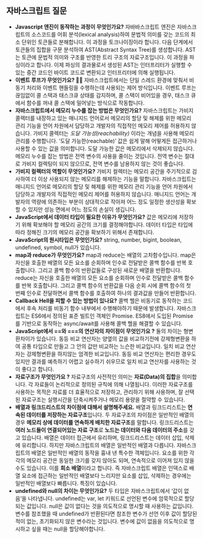## 자바스크립트 질문

- **Javascript 엔진이 동작하는 과정이 무엇인가요?**
  자바바스크립트 엔진은 자바스크립트의 소스코드를 어휘 분석(lexical analysis)하여 문법적 의미를 갖는 코드의 최소 단위인 토큰들로 분해합니다.
  이 과정을 토크나이징이라 합니다.
  다음 단계에서 토큰들의 집합을 구문 분석하여 AST(Abstract Syntax Tree)를 생성합니다.
  AST는 토큰에 문법적 의미와 구조를 반영한 트리 구조의 자료구조입니다.
  이 과정을 파싱이라고 합니다.
  이제 파싱의 결과물로서 생성된 AST는 인터프리터가 실행할 수 있는 중간 코드인 바이트 코드로 변환되고 인터프리터에 의해 실행됩니다.
- **이벤트 루프가 무엇인가요? 👨‍🔧**
  자바스크립트에서는 단일 스레드 환경에 맞춰서 비동기 처리와 이벤트 핸들링을 수행하는데 사용되는 제어 방식입니다.
  이벤트 루프는 끊임없이 콜 스택과 태스크큐 상태를 감지하며, 콜 스택이 비어있을 경우, 태스크 큐에서 함수를 꺼내 콜 스택에 밀어넣는 방식으로 작동합니다.
- **자바스크립트에서 메모리 누수를 잡는 방법은 무엇인가요?**
  자바스크립트는 가비지 콜렉터를 내장하고 있는 매니지드 언어로서
  메모리의 할당 및 해제를 위한 메모리 관리 기능을 언어 차원에서 담당하고 개발자의 직접적인 메모리 제어를 허용하지 않습니다.
  가비지 콜렉터는 *도달 가능성(reachability)* 이라는 개념을 사용해 메모리 관리를 수행합니다.
  ‘도달 가능한(reachable)’ 값은 쉽게 말해 어떻게든 접근하거나 사용할 수 있는 값을 의미합니다. 도달 가능한 값은 메모리에서 삭제되지 않습니다.
  메모리 누수를 잡는 방법은 전역 변수의 사용을 줄이는 것입니다.
  전역 변수는 절대로 가비지 컬렉팅이 되지 않으므로, 전역 변수를 남용하지 않는 것이 좋습니다.
- **가비지 컬렉터의 역할이 무엇인가요?**
  가비지 컬렉터는 메모리 공간을 주기적으로 검사하여 더 이상 사용되지 않는 메모리를 해제하는 기능을 말합니다.
  자바스크립트는 매니지드 언어로 메모리의 할당 및 해제를 위한 메모리 관리 기능을 언어 차원에서 담당하고 개발자의 직접적인 메모리 제어를 허용하지 않습니다.
  매니지드 언어는 개발자의 역량에 의존하는 부분이 상대적으로 작아져 어느 정도 일정한 생산성을 확보할 수 있지만 성능 면에서 어느 정도의 손실이 생깁니다.
- **JavaScript에서 데이터 타입이 필요한 이유가 무엇인가요?**
  값은 메모리에 저장하기 위해 확보해야 할 메모리 공간의 크기를 결정해야합니다.
  데이터 타입은 타입에 따라 정해진 크기의 메모리 공간을 확보하기 위해서 존재합니다.
- **JavaScript의 원시타입은 무엇인가요?**
  string, number, bigint, boolean, undefined, symbol, null가 있습니다.
- **map과 reduce가 무엇인가요?**
  map과 reduce는 배열의 고차함수입니다.
  map은 자신을 호출한 배열의 모든 요소를 순회하며 인수로 전달받은 콜백 함수를 반복 호출합니다. 그리고 콜백 함수의 반환값들로 구성된 새로운 배열을 반환합니다.
  reduce는 자신을 호출한 배열의 모든 요소를 순회하며 인수로 전달받은 콜백 함수를 반복 호출합니다. 그리고 콜백 함수의 반환값을 다음 순회 시에 콜백 함수의 첫 번째 인수로 전달하면서 콜백 함수를 호출하여 하나의 결과값을 만들어 반환합니다.
- **Callback Hell을 피할 수 있는 방법이 있나요?**
  콜백 헬은 비동기로 동작하는 코드에서 후속 처리를 비동기 함수 내부에서 수행해야하기 때문에 발생합니다.
  자바스크립트는 ES6에서 정의된 표준 빌트인 객체인 Promise.
  ES8에서 도입된 Promise를 기반으로 동작하는 async/await를 사용해 콜백 헬을 해결할 수 있습니다.
- **JavaScript에서 ==와 ===의 연산자의 차이점이 무엇인가요 ?**
  둘의 차이는 형변환차이가 있습니다.
  동등 비교 연산자는 양옆의 값을 비교하기전에 강제형변환을 하여 공통 타입으로 만들고 그 안의 값만 비교하는 느슨한 비교입니다.
  일치 비교 연산자는 강제형변환을 하지않는 엄격한 비교입니다.
  동등 비교 연산자는 편리한 경우도 있지만 결과를 예측하기 어렵고 실수하기 쉬우므로 일치 비교 연산자를 사용하는 것이 좋다고 합니다.
- **자료구조가 무엇인가요 ?**
  자료구조의 사전적인 의미는 **자료(Data)의 집합**을 의미합니다.
  각 자료들이 논리적으로 정의된 규칙에 의해 나열됩니다.
  이러한 자료구조를 사용하는 목적은 자료를 더 효율적으로 저장하고, 관리하기 위해 사용하며, 잘 선택된 자료구조는 실행시간을 단축시켜주거나 메모리 용량을 절약할 수 있습니다.
- **배열과 링크드리스트의 차이점에 대해서 설명해주세요.**
  배열과 링크드리스트는 **연속된 데이터를 저장하는 자료구조**입니다.
  두 자료구조의 차이점은
  일반적인 배열의 경우 **메모리 상에 데이터를 연속하게 배치한 자료구조**를 말합니다.
  링크드리스트는 **여러 노드들이 연결되어있는 자료 구조**로 **노드는 데이터와 다음 데이터의 주소**를 갖고 있습니다.
  배열은 데이터 접근에서 유리하며,
  링크드리스트는 데이터 삽입, 삭제에 유리합니다.
  하지만 자바스크립트의 배열은 일반적인 배열과 다릅니다.
  자바스크립트의 배열은 일반적인 배열의 동작을 흉내 낸 특수한 객체입니다.
  요소를 위한 각각의 메모리 공간은 동일한 크기를 갖지 않아도 되며, 연속적으로 이어져 있지 않을 수도 있습니다. 이를 **희소 배열**이라고 합니다.
  즉 자바스크립트 배열은 인덱스로 배열 요소에 접근하는 일반적인 배열보다 느리지만 요소를 삽입, 삭제하는 경우에는 일반적인 배열보다 빠릅니다. 특징이 있습니다.
- **undefined와 null의 차이는 무엇인가요?**
  두 타입은 자바스크립트에서 ‘값이 없음’을 나타냅니다.
  undefined는 var, let 키워드로 선언된 변수에 암묵적으로 할당되는 값입니다.
  null은 값이 없다는 것을 의도적으로 명시할 때 사용하는 값입니다.
  변수를 참조했을 때 undefined가 반환된다면 참조한 변수가 선언 이후 값이 할당된 적이 없는, 초기화되지 않은 변수라는 것입니다.
  변수에 값이 없음을 의도적으로 명시하고 싶을 때는 null을 할당해야합니다.
